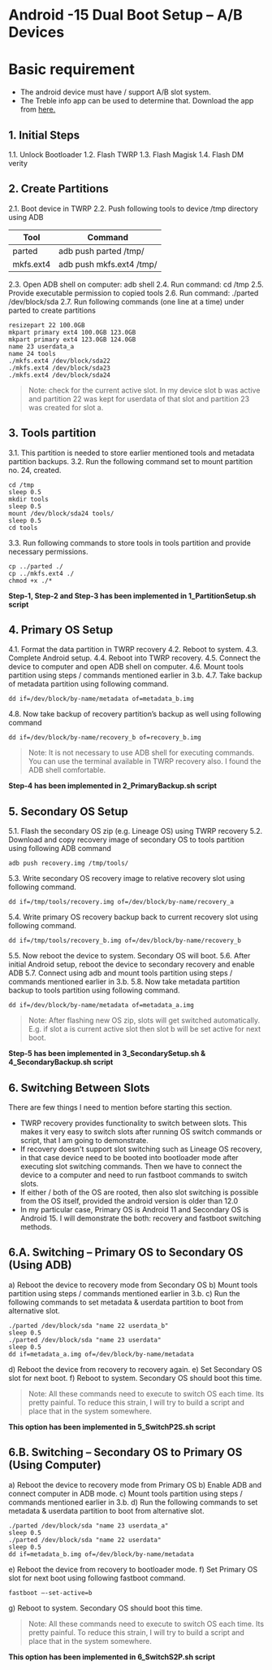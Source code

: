 

# Android -15 Dual Boot Setup – A/B Devices


# Basic requirement

 - The android device must have / support A/B slot system.
 - The Treble info app can be used to determine that. Download the app
   from [here.](https://f-droid.org/en/packages/tk.hack5.treblecheck/)

## 1.	Initial Steps
1.1.	Unlock Bootloader
1.2.	Flash TWRP
1.3.	Flash Magisk
1.4.	Flash DM verity

## 2.	Create Partitions
2.1.	Boot device in TWRP
2.2.	Push following tools to device /tmp directory using ADB

						
|Tool  |Command  |
|--|--|
|parted  |adb push parted /tmp/  |
|mkfs.ext4 |adb push mkfs.ext4 /tmp/|

2.3.	Open ADB shell on computer: adb shell
2.4.	Run command: cd /tmp
2.5.	Provide executable permission to copied tools
2.6.	Run command: ./parted /dev/block/sda
2.7.	Run following commands (one line at a time) under parted to create partitions

    resizepart 22 100.0GB
    mkpart primary ext4 100.0GB 123.0GB
    mkpart primary ext4 123.0GB 124.0GB
    name 23 userdata_a
    name 24 tools
    ./mkfs.ext4 /dev/block/sda22
    ./mkfs.ext4 /dev/block/sda23
    ./mkfs.ext4 /dev/block/sda24

> Note: check for the current active slot. In my device slot b was
> active and partition 22 was kept for userdata of that slot and
> partition 23 was created for slot a.

## 3.	Tools partition
3.1.	This partition is needed to store earlier mentioned tools and metadata partition backups.
3.2.	Run the following command set to mount partition no. 24, created.

    cd /tmp
    sleep 0.5
    mkdir tools
    sleep 0.5
    mount /dev/block/sda24 tools/
    sleep 0.5
    cd tools

3.3.	Run following commands to store tools in tools partition and provide necessary permissions.

    cp ../parted ./
    cp ../mkfs.ext4 ./
    chmod +x ./*

**Step-1, Step-2 and Step-3 has been implemented in 1_PartitionSetup.sh script**

## 4.	Primary OS Setup
4.1.	Format the data partition in TWRP recovery
4.2.	Reboot to system.
4.3.	Complete Android setup.
4.4.	Reboot into TWRP recovery.
4.5.	Connect the device to computer and open ADB shell on computer.
4.6.	Mount tools partition using steps / commands mentioned earlier in 3.b. 
4.7.	Take backup of metadata partition using following command.

    dd if=/dev/block/by-name/metadata of=metadata_b.img 

4.8.	Now take backup of recovery partition’s backup as well using following command

    dd if=/dev/block/by-name/recovery_b of=recovery_b.img 

> Note: It is not necessary to use ADB shell for executing commands. You
> can use the terminal available in TWRP recovery also. I found the ADB
> shell comfortable.

**Step-4 has been implemented in 2_PrimaryBackup.sh script**
## 5.	Secondary OS Setup
5.1.	Flash the secondary OS zip (e.g. Lineage OS) using TWRP recovery
5.2.	Download and copy recovery image of secondary OS to tools partition using following ADB command

    adb push recovery.img /tmp/tools/ 

5.3.	Write secondary OS recovery image to relative recovery slot using following command.

    dd if=/tmp/tools/recovery.img of=/dev/block/by-name/recovery_a 

 
5.4.	Write primary OS recovery backup back to current recovery slot using following command.

    dd if=/tmp/tools/recovery_b.img of=/dev/block/by-name/recovery_b

5.5.	Now reboot the device to system. Secondary OS will boot.
5.6.	After initial Android setup, reboot the device to secondary recovery and enable ADB
5.7.	Connect using adb and mount tools partition using steps / commands mentioned earlier in 3.b.
5.8.	Now take metadata partition backup to tools partition using following command. 

    dd if=/dev/block/by-name/metadata of=metadata_a.img 

> Note: After flashing new OS zip, slots will get switched
> automatically. E.g. if slot a is current active slot then slot b will
> be set active for next boot.

**Step-5 has been implemented in 3_SecondarySetup.sh & 4_SecondaryBackup.sh script**

## 6.	Switching Between Slots
There are few things I need to mention before starting this section. 

 - TWRP recovery provides functionality to switch between slots. This
   makes it very easy to switch slots after running OS switch commands
   or script, that I am going to demonstrate.
 - If recovery doesn't support slot switching such as Lineage OS
   recovery, in that case device need to be booted into bootloader mode
   after executing slot switching commands. Then we have to connect the
   device to a computer and need to run fastboot commands to switch
   slots.
 - If either / both of the OS are rooted, then also slot switching is
   possible from the OS itself, provided the android version is older
   than 12.0
 - In my particular case, Primary OS is Android 11 and Secondary OS is
   Android 15. I will demonstrate the both: recovery and fastboot
   switching methods.

## 6.A. Switching – Primary OS to Secondary OS (Using ADB)
a)	Reboot the device to recovery mode from Secondary OS
b)	Mount tools partition using steps / commands mentioned earlier in 3.b.
c)	Run the following commands to set metadata & userdata partition to boot from alternative slot.

    ./parted /dev/block/sda "name 22 userdata_b"
    sleep 0.5
    ./parted /dev/block/sda "name 23 userdata"
    sleep 0.5
    dd if=metadata_a.img of=/dev/block/by-name/metadata
    
d)	Reboot the device from recovery to recovery again.
e)	Set Secondary OS slot for next boot.
f)	Reboot to system. Secondary OS should boot this time.

> Note: All these commands need to execute to switch OS each time. Its
> pretty painful. To reduce this strain, I will try to build a script
> and place that in the system somewhere.

**This option has been implemented in 5_SwitchP2S.sh script**

 

## 6.B. Switching – Secondary OS to Primary OS (Using Computer)
a)	Reboot the device to recovery mode from Primary OS
b)	Enable ADB and connect computer in ADB mode.
c)	Mount tools partition using steps / commands mentioned earlier in 3.b.
d)	Run the following commands to set metadata & userdata partition to boot from alternative slot.

    ./parted /dev/block/sda "name 23 userdata_a"
    sleep 0.5
    ./parted /dev/block/sda "name 22 userdata"
    sleep 0.5
    dd if=metadata_b.img of=/dev/block/by-name/metadata


e)	Reboot the device from recovery to bootloader mode.
f)	Set Primary OS slot for next boot using following fastboot command.

    fastboot –-set-active=b

g)	Reboot to system. Secondary OS should boot this time.

> Note: All these commands need to execute to switch OS each time. Its
> pretty painful. To reduce this strain, I will try to build a script
> and place that in the system somewhere.

**This option has been implemented in 6_SwitchS2P.sh script**
